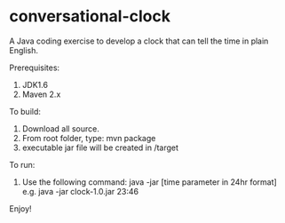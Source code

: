 conversational-clock
====================

A Java coding exercise to develop a clock that can tell the time in plain English.

Prerequisites:

1. JDK1.6
2. Maven 2.x

To build:

1. Download all source.
2. From root folder, type:
	mvn package
3. executable jar file will be created in <root folder>/target

To run:

1. Use the following command:
	java -jar <jar file name> [time parameter in 24hr format]
	e.g. 
	java -jar clock-1.0.jar 23:46
	
Enjoy!
